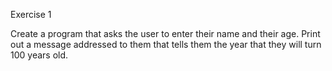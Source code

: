 Exercise 1 

Create a program that asks the user to enter their name and their age. Print out a message addressed to them that tells them the year that they will turn 100 years old.
